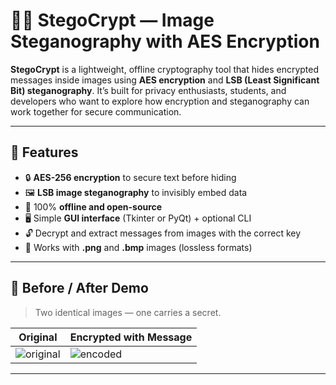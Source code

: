 # 🕵️‍♂️ StegoCrypt — Image Steganography with AES Encryption

**StegoCrypt** is a lightweight, offline cryptography tool that hides encrypted messages inside images using **AES encryption** and **LSB (Least Significant Bit) steganography**. It’s built for privacy enthusiasts, students, and developers who want to explore how encryption and steganography can work together for secure communication.

---

## 🔐 Features

- 🔒 **AES-256 encryption** to secure text before hiding
- 🖼️ **LSB image steganography** to invisibly embed data
- 🧪 100% **offline and open-source**
- 🖥️ Simple **GUI interface** (Tkinter or PyQt) + optional CLI
- 🔓 Decrypt and extract messages from images with the correct key
- 🧰 Works with **.png** and **.bmp** images (lossless formats)

---

## 📸 Before / After Demo

> Two identical images — one carries a secret.

| Original            | Encrypted with Message         |
|---------------------|--------------------------------|
| ![original](examples/original.png) | ![encoded](examples/encoded.png) |

---



